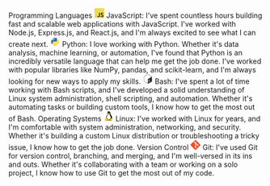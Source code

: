 Programming Languages
<img src="https://raw.githubusercontent.com/devicons/devicon/master/icons/javascript/javascript-original.svg" alt="JavaScript" width="20" height="20"/> JavaScript: I've spent countless hours building fast and scalable web applications with JavaScript. I've worked with Node.js, Express.js, and React.js, and I'm always excited to see what I can create next.
<img src="https://raw.githubusercontent.com/devicons/devicon/master/icons/python/python-original.svg" alt="Python" width="20" height="20"/> Python: I love working with Python. Whether it's data analysis, machine learning, or automation, I've found that Python is an incredibly versatile language that can help me get the job done. I've worked with popular libraries like NumPy, pandas, and scikit-learn, and I'm always looking for new ways to apply my skills.
<img src="https://raw.githubusercontent.com/devicons/devicon/master/icons/bash/bash-original.svg" alt="Bash" width="20" height="20"/> Bash: I've spent a lot of time working with Bash scripts, and I've developed a solid understanding of Linux system administration, shell scripting, and automation. Whether it's automating tasks or building custom tools, I know how to get the most out of Bash.
Operating Systems
<img src="https://raw.githubusercontent.com/devicons/devicon/master/icons/linux/linux-original.svg" alt="Linux" width="20" height="20"/> Linux: I've worked with Linux for years, and I'm comfortable with system administration, networking, and security. Whether it's building a custom Linux distribution or troubleshooting a tricky issue, I know how to get the job done.
Version Control
<img src="https://raw.githubusercontent.com/devicons/devicon/master/icons/git/git-original.svg" alt="Git" width="20" height="20"/> Git: I've used Git for version control, branching, and merging, and I'm well-versed in its ins and outs. Whether it's collaborating with a team or working on a solo project, I know how to use Git to get the most out of my code.
